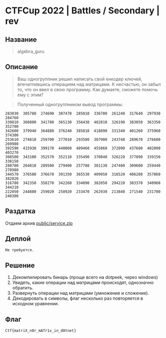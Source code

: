 # CTFCup 2022 | Battles / Secondary | rev

## Название

> algebra_guru

## Описание

> Ваш одногруппник решил написать свой енкодер ключей, впечатлившись операциям над матрицами. К несчастью, он забыл то, что он ввел в свою программу. Как думаете, сможете помочь ему с этим? 

> Полученный одногруппником вывод программы: 
```
283030  305780  274690  307470  285010  336700  261240  317640  297930  284760  
339810  360800  341780  365130  356430  402810  326190  383050  363350  352700  
342600  379940  364880  376240  385810  418890  331340  401260  375960  374300  
253610  274810  259700  277010  293580  307900  243740  289670  276600  269980  
392590  415930  399170  440060  409460  455860  372090  437680  402000  403270  
308500  343100  352570  352110  335490  370840  326220  377090  339150  338150  
280780  264810  289500  279400  257780  301130  247400  309600  259440  270980  
344570  376580  376670  391350  365530  409950  316520  406280  357860  382020  
316780  342350  358270  342260  334090  382050  294220  383370  340960  344210  
222050  244880  259020  258920  233470  262930  213840  271540  231780  240300  
```

## Раздатка


Отдаем архив [public/service.zip](public/service.zip)

## Деплой

```
Не требуется.
```

## Решение
1. Декомпилировать бинарь (проще всего на dotpeek, через windows)
2. Увидеть, какие операции над матрицами происходят, однозначно обратить.
3. Развернуть операции над матрицами (умножение и сложение).
4. Декодировать в символы, флаг несколько раз повторяется в исходном уравнении.

## Флаг

```
Ctf{matriX_n0r_mATr1x_in_d0tnet}
```